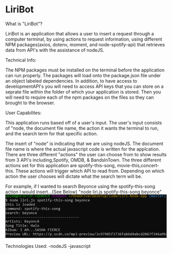 # LiriBot

What is "LiriBot"?

LiriBot is an application that allows a user to insert a request through a computer terminal, by using actions to request information, using different NPM packages(axios, dotenv, moment, and node-spotify-api) that retrieves data from API's with the assistance of nodeJS.



Technical Info:

The NPM packages must be installed on the terminal before the application can run properly. The packages will load onto the package.json file under an object labeled dependencies. In addition, to have access to developmentAPI's you will need to access API keys that you can store on a seprate file within the folder of which your application is stored. Then you will need to require each of the npm packages on the files so they can brought to the browser.



User Capabilites: 

This application runs based off of a user's input. The user's input consists of "node, the document file name, the action it wants the terminal to run, and the search term for that specific action. 

The insert of "node" is indicating that we are using nodeJS. The document file name is where the actual javascript code is written for the applcation. There are three different "actions" the user can choose from to show results from 3 API's including,Spotify, OMDB, & BandsInTown. The three different actions set for this application are spotify-this-song, movie-this,concert-this. These actions will trigger which API to read from. Depending on which action the user chooses will dictate what the search term will be. 

For example, if I wanted to search Beyonce using the spotify-this-song action I would insert...(See Below)
"node liri.js spotify-this-song beyonce"
![Screenshot](assets/screenshot1.png)


Technologies Used: 
-nodeJS
-javascript


